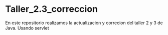 # Taller_2.3_correccion

En este repositorio realizamos la actualizacion y correcion del taller 2 y 3 de Java. Usando servlet
